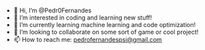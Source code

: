 - 👋 Hi, I’m @Pedr0Fernandes
- 👀 I’m interested in coding and learning new stuff!
- 🌱 I’m currently learning machine learning and code optimization!
- 💞️ I’m looking to collaborate on some sort of game or cool project!
- 📫 How to reach me: pedrofernandespsi@gmail.com



